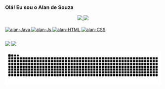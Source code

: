 ### Olá! Eu sou o Alan de Souza
<div align="center">
  <a href="https://github.com/alansouza19">
  <img height="150em" src="https://github-readme-stats.vercel.app/api?username=alansouza19&show_icons=false&theme=dark&include_all_commits=true&count_private=true"/>
  <img height="150em" src="https://github-readme-stats.vercel.app/api/top-langs/?username=alansouza19&layout=compact&langs_count=7&theme=dark"/>
</div>
  <div style="display: inline_block"><br>
  <img align="center" alt="alan-Java" height="30" width="40" src="https://cdn.jsdelivr.net/gh/devicons/devicon/icons/java/java-original-wordmark.svg" />
  <img align="center" alt="alan-Js" height="30" width="40" src="https://cdn.jsdelivr.net/gh/devicons/devicon/icons/javascript/javascript-original.svg" />
  <img align="center" alt="alan-HTML" height="30" width="40" src="https://cdn.jsdelivr.net/gh/devicons/devicon/icons/html5/html5-original-wordmark.svg" />
  <img align="center" alt="alan-CSS" height="30" width="40" src="https://cdn.jsdelivr.net/gh/devicons/devicon/icons/css3/css3-original-wordmark.svg" />
  </div>
  
  ##
  
  <div>
  <a href = "mailto:alan.souza-97@hotmail.com"><img src="https://img.shields.io/badge/-Gmail-%23333?style=for-the-badge&logo=gmail&logoColor=white" target="_blank"></a>
  <a href="https://www.linkedin.com/in/alan-souza-b6a8a118b/" target="_blank"><img src="https://img.shields.io/badge/-LinkedIn-%230077B5?style=for-the-badge&logo=linkedin&logoColor=white" target="_blank"></a> 
 
  </div>
    
![Snake animation](https://github.com/alansouza19/alansouza19/blob/output/github-contribution-grid-snake.svg)
 

 
